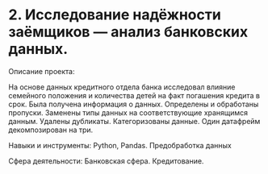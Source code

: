 # 2. Исследование надёжности заёмщиков — анализ банковских данных.

Описание проекта: 

На основе данных кредитного отдела банка исследовал влияние семейного положения и количества детей на факт погашения кредита в срок. Была получена информация о данных. Определены и обработаны пропуски. Заменены типы данных на соответствующие хранящимся данным. Удалены дубликаты. Категоризованы данные. Один датафрейм декомпозирован на три.

Навыки и инструменты: Python, Pandas. Предобработка данных

Сфера деятельности:  Банковская сфера. Кредитование.
    
    
    


 
